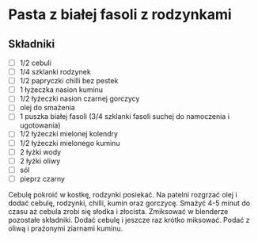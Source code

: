 # Pasta z białej fasoli z rodzynkami

## Składniki

* [ ] 1/2 cebuli
* [ ] 1/4 szklanki rodzynek
* [ ] 1/2 papryczki chilli bez pestek
* [ ] 1 łyżeczka nasion kuminu
* [ ] 1/2 łyżeczki nasion czarnej gorczycy
* [ ] olej do smażenia
* [ ] 1 puszka białej fasoli (3/4 szklanki fasoli suchej do namoczenia i ugotowania)
* [ ] 1/2 łyżeczki mielonej kolendry
* [ ] 1/2 łyżeczki mielonego kuminu
* [ ] 2 łyżki wody
* [ ] 2 łyżki oliwy
* [ ] sól
* [ ] pieprz czarny

Cebulę pokroić w kostkę, rodzynki posiekać. Na patelni rozgrzać olej i dodać cebulę, rodzynki, chilli, kumin oraz gorczycę. Smażyć 4-5 minut do czasu aż cebula zrobi się słodka i złocista. Zmiksować w blenderze pozostałe składniki. Dodać cebulę i jeszcze raz krótko miksować. Podać z oliwą i prażonymi ziarnami kuminu.